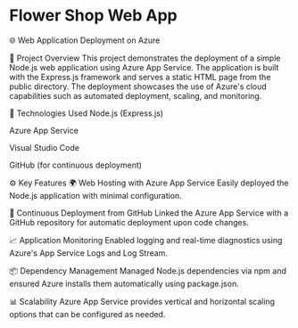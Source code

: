 # Flower Shop Web App
🌐 Web Application Deployment on Azure

📁 Project Overview
This project demonstrates the deployment of a simple Node.js web application using Azure App Service. The application is built with the Express.js framework and serves a static HTML page from the public directory. The deployment showcases the use of Azure's cloud capabilities such as automated deployment, scaling, and monitoring.

🚀 Technologies Used
Node.js (Express.js)

Azure App Service

Visual Studio Code

GitHub (for continuous deployment)

⚙️ Key Features
🌍 Web Hosting with Azure App Service
Easily deployed the Node.js application with minimal configuration.

🔁 Continuous Deployment from GitHub
Linked the Azure App Service with a GitHub repository for automatic deployment upon code changes.

📈 Application Monitoring
Enabled logging and real-time diagnostics using Azure's App Service Logs and Log Stream.

📦 Dependency Management
Managed Node.js dependencies via npm and ensured Azure installs them automatically using package.json.

📊 Scalability
Azure App Service provides vertical and horizontal scaling options that can be configured as needed.
